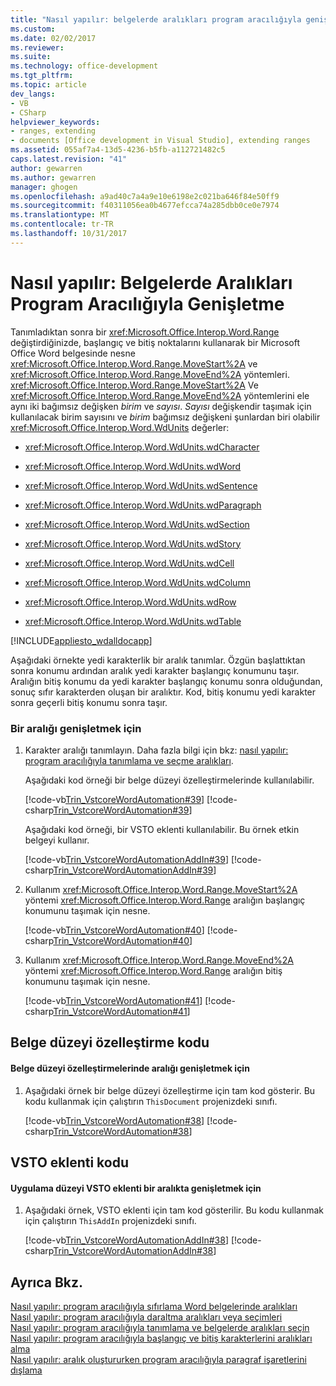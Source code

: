 ```yaml
---
title: "Nasıl yapılır: belgelerde aralıkları program aracılığıyla genişletme | Microsoft Docs"
ms.custom: 
ms.date: 02/02/2017
ms.reviewer: 
ms.suite: 
ms.technology: office-development
ms.tgt_pltfrm: 
ms.topic: article
dev_langs:
- VB
- CSharp
helpviewer_keywords:
- ranges, extending
- documents [Office development in Visual Studio], extending ranges
ms.assetid: 055af7a4-13d5-4236-b5fb-a112721482c5
caps.latest.revision: "41"
author: gewarren
ms.author: gewarren
manager: ghogen
ms.openlocfilehash: a9ad40c7a4a9e10e6198e2c021ba646f84e50ff9
ms.sourcegitcommit: f40311056ea0b4677efcca74a285dbb0ce0e7974
ms.translationtype: MT
ms.contentlocale: tr-TR
ms.lasthandoff: 10/31/2017
---
```

# <a name="how-to-programmatically-extend-ranges-in-documents"></a>Nasıl yapılır: Belgelerde Aralıkları Program Aracılığıyla Genişletme
  Tanımladıktan sonra bir <xref:Microsoft.Office.Interop.Word.Range> değiştirdiğinizde, başlangıç ve bitiş noktalarını kullanarak bir Microsoft Office Word belgesinde nesne <xref:Microsoft.Office.Interop.Word.Range.MoveStart%2A> ve <xref:Microsoft.Office.Interop.Word.Range.MoveEnd%2A> yöntemleri. <xref:Microsoft.Office.Interop.Word.Range.MoveStart%2A> Ve <xref:Microsoft.Office.Interop.Word.Range.MoveEnd%2A> yöntemlerini ele aynı iki bağımsız değişken *birim* ve *sayısı*. *Sayısı* değişkendir taşımak için kullanılacak birim sayısını ve *birim* bağımsız değişkeni şunlardan biri olabilir <xref:Microsoft.Office.Interop.Word.WdUnits> değerler:  
  
-   <xref:Microsoft.Office.Interop.Word.WdUnits.wdCharacter>  
  
-   <xref:Microsoft.Office.Interop.Word.WdUnits.wdWord>  
  
-   <xref:Microsoft.Office.Interop.Word.WdUnits.wdSentence>  
  
-   <xref:Microsoft.Office.Interop.Word.WdUnits.wdParagraph>  
  
-   <xref:Microsoft.Office.Interop.Word.WdUnits.wdSection>  
  
-   <xref:Microsoft.Office.Interop.Word.WdUnits.wdStory>  
  
-   <xref:Microsoft.Office.Interop.Word.WdUnits.wdCell>  
  
-   <xref:Microsoft.Office.Interop.Word.WdUnits.wdColumn>  
  
-   <xref:Microsoft.Office.Interop.Word.WdUnits.wdRow>  
  
-   <xref:Microsoft.Office.Interop.Word.WdUnits.wdTable>  
  
 [!INCLUDE[appliesto_wdalldocapp](../vsto/includes/appliesto-wdalldocapp-md.md)]  
  
 Aşağıdaki örnekte yedi karakterlik bir aralık tanımlar. Özgün başlattıktan sonra konumu ardından aralık yedi karakter başlangıç konumunu taşır. Aralığın bitiş konumu da yedi karakter başlangıç konumu sonra olduğundan, sonuç sıfır karakterden oluşan bir aralıktır. Kod, bitiş konumu yedi karakter sonra geçerli bitiş konumu sonra taşır.  
  
### <a name="to-extend-a-range"></a>Bir aralığı genişletmek için  
  
1.  Karakter aralığı tanımlayın. Daha fazla bilgi için bkz: [nasıl yapılır: program aracılığıyla tanımlama ve seçme aralıkları](../vsto/how-to-programmatically-define-and-select-ranges-in-documents.md).  
  
     Aşağıdaki kod örneği bir belge düzeyi özelleştirmelerinde kullanılabilir.  
  
     [!code-vb[Trin_VstcoreWordAutomation#39](../vsto/codesnippet/VisualBasic/Trin_VstcoreWordAutomationVB/ThisDocument.vb#39)]
     [!code-csharp[Trin_VstcoreWordAutomation#39](../vsto/codesnippet/CSharp/Trin_VstcoreWordAutomationCS/ThisDocument.cs#39)]  
  
     Aşağıdaki kod örneği, bir VSTO eklenti kullanılabilir. Bu örnek etkin belgeyi kullanır.  
  
     [!code-vb[Trin_VstcoreWordAutomationAddIn#39](../vsto/codesnippet/VisualBasic/Trin_VstcoreWordAutomationAddIn/ThisAddIn.vb#39)]
     [!code-csharp[Trin_VstcoreWordAutomationAddIn#39](../vsto/codesnippet/CSharp/Trin_VstcoreWordAutomationAddIn/ThisAddIn.cs#39)]  
  
2.  Kullanım <xref:Microsoft.Office.Interop.Word.Range.MoveStart%2A> yöntemi <xref:Microsoft.Office.Interop.Word.Range> aralığın başlangıç konumunu taşımak için nesne.  
  
     [!code-vb[Trin_VstcoreWordAutomation#40](../vsto/codesnippet/VisualBasic/Trin_VstcoreWordAutomationVB/ThisDocument.vb#40)]
     [!code-csharp[Trin_VstcoreWordAutomation#40](../vsto/codesnippet/CSharp/Trin_VstcoreWordAutomationCS/ThisDocument.cs#40)]  
  
3.  Kullanım <xref:Microsoft.Office.Interop.Word.Range.MoveEnd%2A> yöntemi <xref:Microsoft.Office.Interop.Word.Range> aralığın bitiş konumunu taşımak için nesne.  
  
     [!code-vb[Trin_VstcoreWordAutomation#41](../vsto/codesnippet/VisualBasic/Trin_VstcoreWordAutomationVB/ThisDocument.vb#41)]
     [!code-csharp[Trin_VstcoreWordAutomation#41](../vsto/codesnippet/CSharp/Trin_VstcoreWordAutomationCS/ThisDocument.cs#41)]  
  
## <a name="document-level-customization-code"></a>Belge düzeyi özelleştirme kodu  
  
#### <a name="to-extend-a-range-in-a-document-level-customization"></a>Belge düzeyi özelleştirmelerinde aralığı genişletmek için  
  
1.  Aşağıdaki örnek bir belge düzeyi özelleştirme için tam kod gösterir. Bu kodu kullanmak için çalıştırın `ThisDocument` projenizdeki sınıfı.  
  
     [!code-vb[Trin_VstcoreWordAutomation#38](../vsto/codesnippet/VisualBasic/Trin_VstcoreWordAutomationVB/ThisDocument.vb#38)]
     [!code-csharp[Trin_VstcoreWordAutomation#38](../vsto/codesnippet/CSharp/Trin_VstcoreWordAutomationCS/ThisDocument.cs#38)]  
  
## <a name="vsto-add-in-code"></a>VSTO eklenti kodu  
  
#### <a name="to-extend-a-range-in-an-application-level-vsto-add-in"></a>Uygulama düzeyi VSTO eklenti bir aralıkta genişletmek için  
  
1.  Aşağıdaki örnek, VSTO eklenti için tam kod gösterilir. Bu kodu kullanmak için çalıştırın `ThisAddIn` projenizdeki sınıfı.  
  
     [!code-vb[Trin_VstcoreWordAutomationAddIn#38](../vsto/codesnippet/VisualBasic/Trin_VstcoreWordAutomationAddIn/ThisAddIn.vb#38)]
     [!code-csharp[Trin_VstcoreWordAutomationAddIn#38](../vsto/codesnippet/CSharp/Trin_VstcoreWordAutomationAddIn/ThisAddIn.cs#38)]  
  
## <a name="see-also"></a>Ayrıca Bkz.  
 [Nasıl yapılır: program aracılığıyla sıfırlama Word belgelerinde aralıkları](../vsto/how-to-programmatically-reset-ranges-in-word-documents.md)   
 [Nasıl yapılır: program aracılığıyla daraltma aralıkları veya seçimleri](../vsto/how-to-programmatically-collapse-ranges-or-selections-in-documents.md)   
 [Nasıl yapılır: program aracılığıyla tanımlama ve belgelerde aralıkları seçin](../vsto/how-to-programmatically-define-and-select-ranges-in-documents.md)   
 [Nasıl yapılır: program aracılığıyla başlangıç ve bitiş karakterlerini aralıkları alma](../vsto/how-to-programmatically-retrieve-start-and-end-characters-in-ranges.md)   
 [Nasıl yapılır: aralık oluştururken program aracılığıyla paragraf işaretlerini dışlama](../vsto/how-to-programmatically-exclude-paragraph-marks-when-creating-ranges.md)  
  